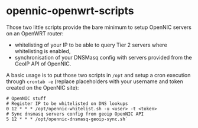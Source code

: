 # opennic-openwrt-scripts

Those two little scripts provide the bare minimum to setup OpenNIC servers on an OpenWRT router:
* whitelisting of your IP to be able to query Tier 2 servers where whitelisting is enabled,
* synchronisation of your DNSMasq config with servers provided from the GeoIP API of OpenNIC.

A basic usage is to put those two scripts in `/opt` and setup a cron execution through `crontab -e` (replace placeholders with your username and token created on the OpenNIC site):

    # OpenNIC stuff
    # Register IP to be whitelisted on DNS lookups
    0 12 * * * /opt/opennic-whitelist.sh -u <user> -t <token>
    # Sync dnsmasq servers config from geoip OpenNIC API
    5 12 * * * /opt/opennic-dnsmasq-geoip-sync.sh`
